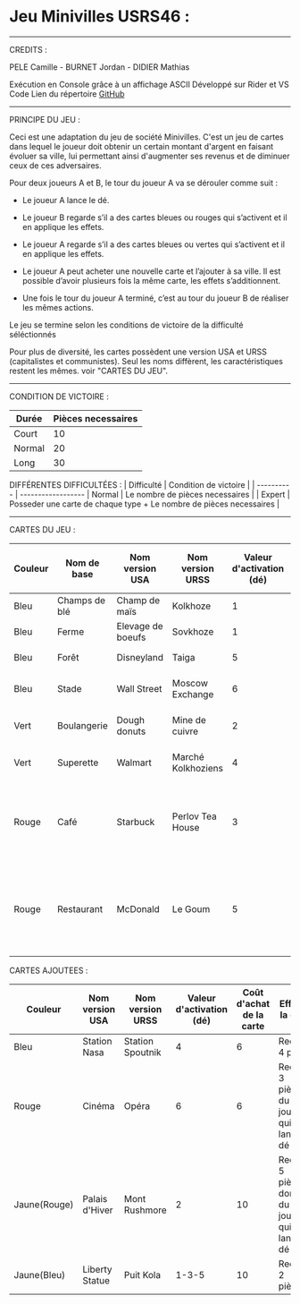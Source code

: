 # Jeu Minivilles USRS46 :
------------------------------------------------------------------------------------------
CREDITS :

PELE Camille - BURNET Jordan - DIDIER Mathias

Exécution en Console grâce à un affichage ASCII
Développé sur Rider et VS Code
Lien du répertoire [GitHub](https://github.com/GalacticPixelFr/MinivillesUSRS46)

------------------------------------------------------------------------------------------
PRINCIPE DU JEU :

Ceci est une adaptation du jeu de société Minivilles.
C'est un jeu de cartes dans lequel le joueur doit obtenir un certain montant d'argent en faisant évoluer sa ville, lui permettant ainsi d'augmenter ses revenus et de diminuer ceux de ces adversaires.

Pour deux joueurs A et B, le tour du joueur A va se dérouler comme suit :

 - Le joueur A lance le dé.

 - Le joueur B regarde s’il a des cartes bleues ou rouges qui s’activent et il en applique les effets.
 
 - Le joueur A regarde s’il a des cartes bleues ou vertes qui s’activent et il en applique les effets.
 
 - Le joueur A peut acheter une nouvelle carte et l’ajouter à sa ville. Il est possible d’avoir plusieurs fois la même carte, les effets s’additionnent.
 
 - Une fois le tour du joueur A terminé, c’est au tour du joueur B de réaliser les mêmes actions.

Le jeu se termine selon les conditions de victoire de la difficulté séléctionnés

Pour plus de diversité, les cartes possèdent une version USA et URSS (capitalistes et communistes). Seul les noms diffèrent, les caractéristiques restent les mêmes. voir "CARTES DU JEU".

------------------------------------------------------------------------------------------
CONDITION DE VICTOIRE :

| Durée | Pièces necessaires |
| ---------- | ------------------ 
| Court | 10 |
| Normal | 20 |
| Long | 30 |

DIFFÉRENTES DIFFICULTÉES :
| Difficulté | Condition de victoire |
| ---------- | ------------------ 
| Normal | Le nombre de pièces necessaires |
| Expert | Posseder une carte de chaque type + Le nombre de pièces necessaires |

------------------------------------------------------------------------------------------
CARTES DU JEU :

| Couleur | Nom de base	| Nom version USA | Nom version URSS | Valeur d'activation (dé) | Coût d'achat de la carte | Effet de la carte |
| ------- | ----------- | --------------- | ---------------- | ------------------------ | ------------------------ | ----------------- |
| Bleu | Champs de blé | Champ de maïs | Kolkhoze | 1 | 1 | Recevez 1 pièce |
| Bleu | Ferme | Elevage de boeufs | Sovkhoze | 1 | 2 | Recevez 1 pièce |
| Bleu | Forêt | Disneyland | Taiga | 5 | 2 | Recevez 1 pièce |
| Bleu | Stade | Wall Street | Moscow Exchange | 6 | 6 | Recevez 4 pièces |
| Vert | Boulangerie | Dough donuts | Mine de cuivre | 2 | 1 | Recevez 2 pièces |
| Vert | Superette | Walmart | Marché Kolkhoziens | 4 | 2 | Recevez 3 pièces |
| Rouge | Café | Starbuck | Perlov Tea House | 3 | 2 | Recevez 1 pièce du joueur qui a lancé le dé |
| Rouge | Restaurant | McDonald | Le Goum | 5 | 4 | Recevez 2 pièces du joueur qui a lancé le dé |

CARTES AJOUTEES :

| Couleur | Nom version USA | Nom version URSS | Valeur d'activation (dé) | Coût d'achat de la carte | Effet de la carte |
| ------- | --------------- | ---------------- | ------------------------ | ------------------------ | ----------------- |
| Bleu | Station Nasa | Station Spoutnik | 4 | 6 | Recevez 4 pièce |
| Rouge | Cinéma | Opéra | 6 | 6 | Recevez 3 pièces du joueur qui à lancé le dé |
| Jaune(Rouge) | Palais d'Hiver | Mont Rushmore | 2 | 10 | Recevez 5 pièces dont 3 du joueur qui à lancé le dé |
| Jaune(Bleu) | Liberty Statue | Puit Kola | 1-3-5 | 10 | Recevez 2 pièces |
